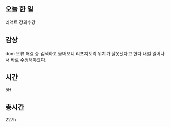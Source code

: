 ## 오늘 한 일
리액트 강의수강

## 감상

dom 오류 해결 중
검색하고 물어보니 리포지토리 위치가 잘못됐다고 한다
내일 일어나서 바로 수정해야겠다.

## 시간 

5H

## 총시간

227h
